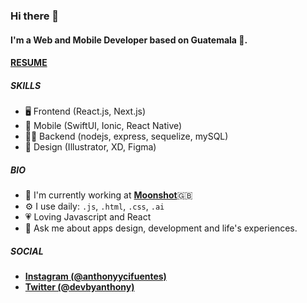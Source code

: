### Hi there 👋

#### I'm a Web and Mobile Developer based on Guatemala 🚀.
#### [**RESUME**](https://docs.google.com/document/d/1Oq3plmdrTAVq5jrsJeFAUNn586nxtd3J/edit?usp=sharing&ouid=107760083983027065382&rtpof=true&sd=true)

##### SKILLS

- 🖥️ Frontend (React.js, Next.js)
- 📱 Mobile (SwiftUI, Ionic, React Native)
- 👨‍💻 Backend (nodejs, express, sequelize, mySQL)
- 🎨 Design (Illustrator, XD, Figma)

##### BIO

- 🏢 I'm currently working at [**Moonshot**](https://www.moonshot.partners/)🇬🇧
- ⚙️ I use daily: `.js`, `.html`, `.css`, `.ai`
- 💗 Loving Javascript and React
- 💬 Ask me about apps design, development and life's experiences. 



##### SOCIAL
- [**Instagram (@anthonyycifuentes)**](https://www.instagram.com/anthonyycifuentes/)
- [**Twitter (@devbyanthony)**](https://twitter.com/devbyanthony)
